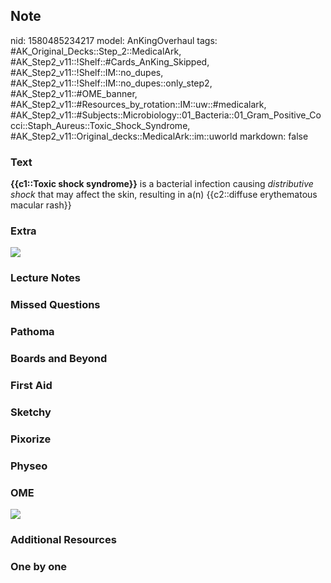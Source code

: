 ## Note
nid: 1580485234217
model: AnKingOverhaul
tags: #AK_Original_Decks::Step_2::MedicalArk, #AK_Step2_v11::!Shelf::#Cards_AnKing_Skipped, #AK_Step2_v11::!Shelf::IM::no_dupes, #AK_Step2_v11::!Shelf::IM::no_dupes::only_step2, #AK_Step2_v11::#OME_banner, #AK_Step2_v11::#Resources_by_rotation::IM::uw::#medicalark, #AK_Step2_v11::#Subjects::Microbiology::01_Bacteria::01_Gram_Positive_Cocci::Staph_Aureus::Toxic_Shock_Syndrome, #AK_Step2_v11::Original_decks::MedicalArk::im::uworld
markdown: false

### Text
<b>{{c1::Toxic shock syndrome}}</b> is a bacterial infection
causing <i>distributive shock</i> that may affect the skin,
resulting in a(n) {{c2::diffuse erythematous macular rash}}

### Extra
<img src="big_57cd9f60825e8.jpg"><font style="opacity:0"><img src=
"3hw6cdc8jc151.png"></font>

### Lecture Notes


### Missed Questions


### Pathoma


### Boards and Beyond


### First Aid


### Sketchy


### Pixorize


### Physeo


### OME
<div class="ome-widget">
  <a href="https://onlinemeded.org?ref=anki"><img src=
  "_OME_AnkiFlashcards_General_3.png"></a>
</div>

### Additional Resources


### One by one

